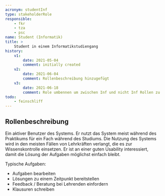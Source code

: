 ```yaml
---
acronym: studentInf
type: stakeholderRole
responsible: 
    - fkr
    - tza
    - psc
name: Student (Informatik)
title: >
    Student in einem Informatikstudiengang 
history:
    v1:
        date: 2021-05-04
        comment: initially created
    v2:
        date: 2021-06-04
        comment: Rollenbeschreibung hinzugefügt
    v3:
        date: 2021-06-18
        comment: Role umbennen um zwischen Inf und nicht Inf Rollen zu unterscheiden
todo:
    - feinschliff
---
```


## Rollenbeschreibung
Ein aktiver Benutzer des Systems. Er nutzt das System meist während des Praktikums für ein Fach während des Studiums.
Die Nutzung des Systems wird in den meisten Fällen von Lehrkräften verlangt, die es zur Wissenskontrolle einsetzen.
Er ist an einer guten Usability interessiert, damit die Lösung der Aufgaben möglichst einfach bleibt. 

Typische Aufgaben:
* Aufgaben bearbeiten
* Lösungen zu einem Zeitpunkt bereitstellen
* Feedback / Beratung bei Lehrenden einfordern
* Klausuren schreiben
